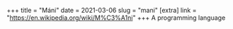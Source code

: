 +++
title = "Máni"
date = 2021-03-06
slug = "mani"
[extra]
link = "https://en.wikipedia.org/wiki/M%C3%A1ni"
+++
A programming language

